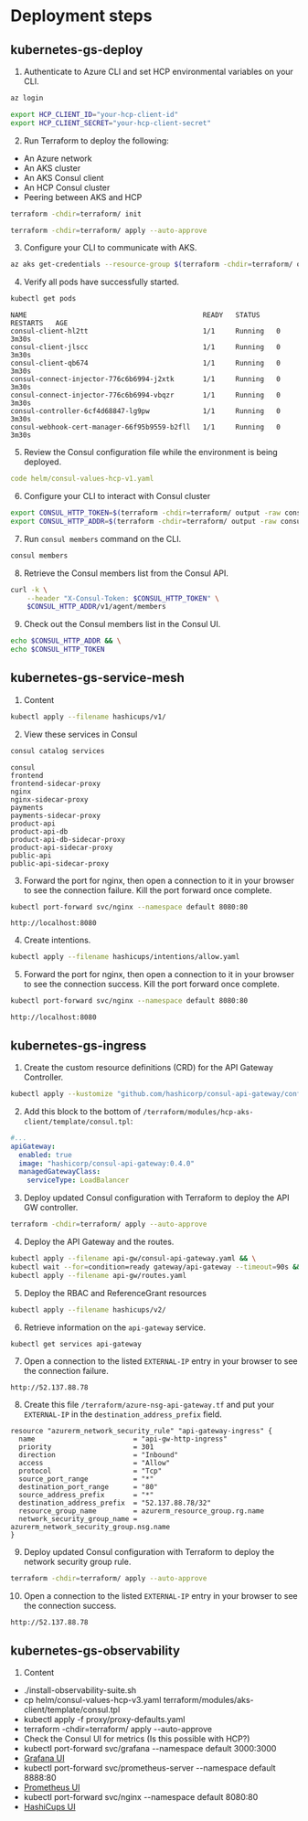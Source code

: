 # Deployment steps

## kubernetes-gs-deploy

1. Authenticate to Azure CLI and set HCP environmental variables on your CLI.

```sh
az login
```

```sh
export HCP_CLIENT_ID="your-hcp-client-id"
export HCP_CLIENT_SECRET="your-hcp-client-secret"
```

2. Run Terraform to deploy the following:

- An Azure network
- An AKS cluster
- An AKS Consul client
- An HCP Consul cluster
- Peering between AKS and HCP

```sh
terraform -chdir=terraform/ init
```

```sh
terraform -chdir=terraform/ apply --auto-approve
```

3. Configure your CLI to communicate with AKS.

```sh
az aks get-credentials --resource-group $(terraform -chdir=terraform/ output -raw azure_rg_name) --name $(terraform -chdir=terraform/  output -raw aks_cluster_name)
```

4. Verify all pods have successfully started.

```sh
kubectl get pods
```

```log
NAME                                           READY   STATUS    RESTARTS   AGE
consul-client-hl2tt                            1/1     Running   0          3m30s
consul-client-jlscc                            1/1     Running   0          3m30s
consul-client-qb674                            1/1     Running   0          3m30s
consul-connect-injector-776c6b6994-j2xtk       1/1     Running   0          3m30s
consul-connect-injector-776c6b6994-vbqzr       1/1     Running   0          3m30s
consul-controller-6cf4d68847-lg9pw             1/1     Running   0          3m30s
consul-webhook-cert-manager-66f95b9559-b2fll   1/1     Running   0          3m30s
```

5. Review the Consul configuration file while the environment is being deployed.

```yml
code helm/consul-values-hcp-v1.yaml
```

6. Configure your CLI to interact with Consul cluster

```sh
export CONSUL_HTTP_TOKEN=$(terraform -chdir=terraform/ output -raw consul_token) && \
export CONSUL_HTTP_ADDR=$(terraform -chdir=terraform/ output -raw consul_addr)
```

7. Run `consul members` command on the CLI.

```sh
consul members
```

8. Retrieve the Consul members list from the Consul API.

```sh
curl -k \
    --header "X-Consul-Token: $CONSUL_HTTP_TOKEN" \
    $CONSUL_HTTP_ADDR/v1/agent/members
```

9. Check out the Consul members list in the Consul UI.

```sh
echo $CONSUL_HTTP_ADDR && \
echo $CONSUL_HTTP_TOKEN
```

## kubernetes-gs-service-mesh

1. Content

```sh
kubectl apply --filename hashicups/v1/
```

2. View these services in Consul

```sh
consul catalog services
```

```log
consul
frontend
frontend-sidecar-proxy
nginx
nginx-sidecar-proxy
payments
payments-sidecar-proxy
product-api
product-api-db
product-api-db-sidecar-proxy
product-api-sidecar-proxy
public-api
public-api-sidecar-proxy
```

3. Forward the port for nginx, then open a connection to it in your browser to see the connection failure. Kill the port forward once complete.

```sh
kubectl port-forward svc/nginx --namespace default 8080:80
```

```log
http://localhost:8080 
```

4. Create intentions.

```sh
kubectl apply --filename hashicups/intentions/allow.yaml
```

5. Forward the port for nginx, then open a connection to it in your browser to see the connection success. Kill the port forward once complete.

```sh
kubectl port-forward svc/nginx --namespace default 8080:80
```

```log
http://localhost:8080 
```

## kubernetes-gs-ingress

1. Create the custom resource definitions (CRD) for the API Gateway Controller.

```sh
kubectl apply --kustomize "github.com/hashicorp/consul-api-gateway/config/crd?ref=v0.4.0"
```

2. Add this block to the bottom of `/terraform/modules/hcp-aks-client/template/consul.tpl`:

```yaml
#...
apiGateway:
  enabled: true
  image: "hashicorp/consul-api-gateway:0.4.0"
  managedGatewayClass:
    serviceType: LoadBalancer
```

3. Deploy updated Consul configuration with Terraform to deploy the API GW controller.

```sh
terraform -chdir=terraform/ apply --auto-approve
```

4. Deploy the API Gateway and the routes.

```sh
kubectl apply --filename api-gw/consul-api-gateway.yaml && \
kubectl wait --for=condition=ready gateway/api-gateway --timeout=90s && \
kubectl apply --filename api-gw/routes.yaml
```

5. Deploy the RBAC and ReferenceGrant resources

```sh
kubectl apply --filename hashicups/v2/
```

6. Retrieve information on the `api-gateway` service.

```sh
kubectl get services api-gateway
```

7. Open a connection to the listed `EXTERNAL-IP` entry in your browser to see the connection failure.

```log
http://52.137.88.78
```

8. Create this file `/terraform/azure-nsg-api-gateway.tf` and put your `EXTERNAL-IP` in the `destination_address_prefix` field.

```t
resource "azurerm_network_security_rule" "api-gateway-ingress" {
  name                        = "api-gw-http-ingress"
  priority                    = 301
  direction                   = "Inbound"
  access                      = "Allow"
  protocol                    = "Tcp"
  source_port_range           = "*"
  destination_port_range      = "80"
  source_address_prefix       = "*"
  destination_address_prefix  = "52.137.88.78/32"
  resource_group_name         = azurerm_resource_group.rg.name
  network_security_group_name = azurerm_network_security_group.nsg.name
}
```

9. Deploy updated Consul configuration with Terraform to deploy the network security group rule.

```sh
terraform -chdir=terraform/ apply --auto-approve
```

10. Open a connection to the listed `EXTERNAL-IP` entry in your browser to see the connection success.

```log
http://52.137.88.78
```

## kubernetes-gs-observability

1. Content

- ./install-observability-suite.sh
- cp helm/consul-values-hcp-v3.yaml terraform/modules/aks-client/template/consul.tpl
- kubectl apply -f proxy/proxy-defaults.yaml
- terraform -chdir=terraform/ apply --auto-approve
- Check the Consul UI for metrics (Is this possible with HCP?)
- kubectl port-forward svc/grafana --namespace default 3000:3000
- [Grafana UI](http://localhost:3000/)
- kubectl port-forward svc/prometheus-server --namespace default 8888:80
- [Prometheus UI](http://localhost:8888/)
- kubectl port-forward svc/nginx --namespace default 8080:80
- [HashiCups UI](http://localhost:8080/)